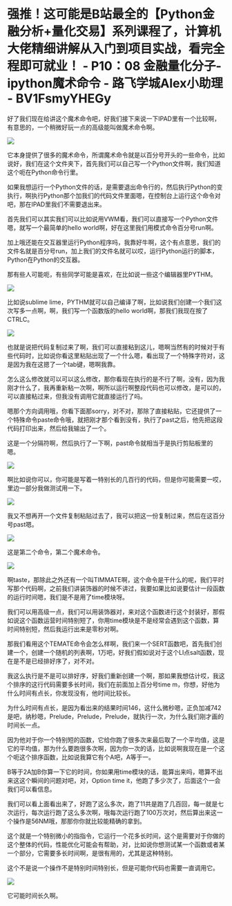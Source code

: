 # 强推！这可能是B站最全的【Python金融分析+量化交易】系列课程了，计算机大佬精细讲解从入门到项目实战，看完全程即可就业！ - P10：08 金融量化分子-ipython魔术命令 - 路飞学城Alex小助理 - BV1FsmyYHEGy

好了我们现在给讲这个魔术命令吧，好我们接下来说一下IPAD里有一个比较啊，有意思的，一个稍微好玩一点的高级能叫做魔术命令啊。



![](img/506ab1691538d303a5130833603c20b7_1.png)

它本身提供了很多的魔术命令，所谓魔术命令就是以百分号开头的一些命令，比如说好，我们在这个文件夹下，首先我们可以自己写一个Python文件啊，我们知道这个呃在Python命令行里。

如果我想运行一个Python文件的话，是需要退出命令行的，然后执行Python的变执行，啊执行Python那个加我们的代码文件里面嗯，在控制台上运行这个命令对吧，那在IPAD里我们不需要退出来。

首先我们可以其实我们可以比如说用VWM看，我们可以直接写一个Python文件嗯，就写一个最简单的hello world啊，好在这里我们用模式命令百分号run啊。

加上哦还能在交互器里运行Python程序吗，我靠好牛啊，这个有点意思，我们的文件名就是百分号run，加上我们的文件名就可以哎，运行Python运行的脚本，Python在Python的交互器。

那有些人可能呃，有些同学可能是喜欢，在比如说一些这个编辑器里PYTHM。

![](img/506ab1691538d303a5130833603c20b7_3.png)

比如说sublime lime，PYTHM就可以自己编译了啊，比如说我们创建一个我们这次写多一点啊，啊，我们写一个函数版的hello world啊，那我们我现在按了CTRLC。



![](img/506ab1691538d303a5130833603c20b7_5.png)

也就是说把代码复制过来了啊，我们可以直接粘到这儿，嗯啊当然有的时候对于有些代码时，比如说你看这里粘贴出现了一个什么嗯，看出现了一个特殊字符对，这是因为我在这摁了一个tab键，嗯啊我靠。

怎么这么修改就可以可以这么修改，那你看现在执行的是不行了啊，没有，因为我刚才什么了，我再重新粘一次啊，啊所以运行啊整段代码也可以修改，是可以的，可以直接粘过来，但我没有调用它就直接运行了吗。

嗯那个方向调用哦，你看下面那sorry，对不对，那除了直接粘贴，它还提供了一个特殊命令paste命令哦，就把刚才那个看到没有，执行了past之后，他先把这段代码打印出来，然后给我输出了一个。

这是一个分隔符啊，然后执行了一下啊，past命令就相当于是执行剪贴板里的嗯。

![](img/506ab1691538d303a5130833603c20b7_7.png)

啊比如说你可以，你可能是写着一特别长的几百行的代码，但是你可能需要一哎，里边一部分我做测试用一下。

![](img/506ab1691538d303a5130833603c20b7_9.png)

我又不想再开一个文件复制粘贴过去了，我可以把这一份复制过来，然后在这百分号past嗯。

![](img/506ab1691538d303a5130833603c20b7_11.png)

这是第二个命令，第二个魔术命令。

![](img/506ab1691538d303a5130833603c20b7_13.png)

啊taste，那除此之外还有一个叫TIMMATE啊，这个命令是干什么的呢，我们平时写那个代码啊，之前我们讲装饰器的时候不讲过，我要如果比如说要估计一段函数的运行时间嗯，我们是不是用了time模块呀。

我们可以用高级一点，我们可以用装饰器对，来对这个函数进行这个封装好，那假如说这个函数运营时间特别短了，你用time模块是不是经常会遇到这个函数，算时间特别短，然后我运行出来是零秒对啊。

那我们看用这个TEMATE命令会怎么样啊，我们来一个SERT函数吧，首先我们创建一个，创建一个随机的列表啊，1万吧，好我们假如说对于这个LI点salt函数，现在是不是已经排好序了，对不对。

我这么执行是不是可以排好序，好我们重新创建一个啊，那如果我想估计哎，我这个排序的这行代码需要多长时间，我们在前面加上百分号time m，你想，好他为什么时间有点长，你发现没有，他时间比较长。

为什么时间有点长，是因为看出来的结果时间146，这什么微秒嗯，正负加减742是吧，纳秒嗯，Prelude，Prelude，Prelude，就执行一次，为什么我们刚才画的时间长一点。

因为他对于你一个特别短的函数，它给你跑了很多次来最后取了一个平均值，这是它的平均值，那为什么要跑很多次啊，因为你一次的话，比如说啊我现在是一个这个呃这个排序函数，比如说我算它有个A吧，A等于一。

B等于2A加B你算一下它的时间，你如果用time模块的话，能算出来吗，嗯算不出来这这个瞬间的问题对吧，对，Option time it，他跑了多少次了，后面这个一会我们可以看信息。

我们可以看上面看出来了，好跑了这么多次，跑了11共是跑了几百回，每一就是七次运行，每次运行跑了这么多次啊，哦每次运行跑了100万次对，然后算出来这一个操作是56NM哦，那那你你就比较能精确的拿到。

这个就是一个特别微小的指指令，它运行一个花多长时间，这个是需要对于你做的这个整体的代码，性能优化可能会有帮助，对，比如说你想测试某一个函数或者某一个部分，它需要多长时间啊，是很有用的，尤其是这种特别。

这个不是说一个操作不是特别时间特别长，但是可能你代码也需要一直调用它。

![](img/506ab1691538d303a5130833603c20b7_15.png)

它可能时间长久啊。